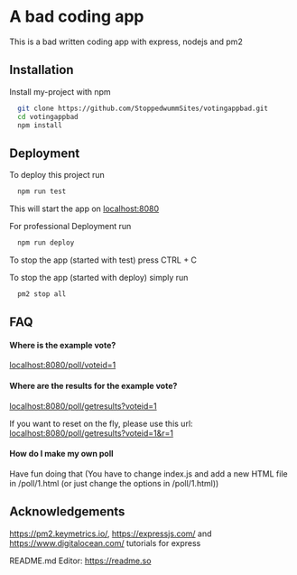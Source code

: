 
# A bad coding app

This is a bad written coding app with express, nodejs and pm2




## Installation

Install my-project with npm

```bash
  git clone https://github.com/StoppedwummSites/votingappbad.git
  cd votingappbad
  npm install
```
    
## Deployment

To deploy this project run

```bash
  npm run test
```
This will start the app on <localhost:8080>

For professional Deployment run

```bash
  npm run deploy
```

To stop the app (started with test) press CTRL + C

To stop the app (started with deploy) simply run

```bash
  pm2 stop all
```
## FAQ

#### Where is the example vote?

<localhost:8080/poll/voteid=1>

#### Where are the results for the example vote?

<localhost:8080/poll/getresults?voteid=1>

If you want to reset on the fly, please use this url: <localhost:8080/poll/getresults?voteid=1&r=1>

#### How do I make my own poll

Have fun doing that (You have to change index.js and add a new HTML file in /poll/1.html (or just change the options in /poll/1.html))

## Acknowledgements

https://pm2.keymetrics.io/, https://expressjs.com/ and https://www.digitalocean.com/ tutorials for express

README.md Editor: <https://readme.so>
